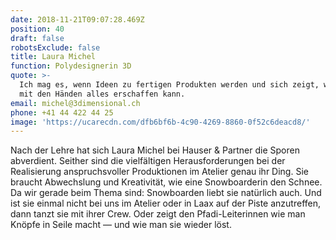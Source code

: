 ```yaml
---
date: 2018-11-21T09:07:28.469Z
position: 40
draft: false
robotsExclude: false
title: Laura Michel
function: Polydesignerin 3D
quote: >-
  Ich mag es, wenn Ideen zu fertigen Produkten werden und sich zeigt, was man
  mit den Händen alles erschaffen kann.
email: michel@3dimensional.ch
phone: +41 44 422 44 25
image: 'https://ucarecdn.com/dfb6bf6b-4c90-4269-8860-0f52c6deacd8/'
---
```

Nach der Lehre hat sich Laura Michel bei Hauser & Partner die Sporen abverdient. Seither sind die vielfältigen Herausforderungen bei der Realisierung anspruchsvoller Produktionen im Atelier genau ihr Ding. Sie braucht Abwechslung und Kreativität, wie eine Snowboarderin den Schnee. Da wir gerade beim Thema sind: Snowboarden liebt sie natürlich auch. Und ist sie einmal nicht bei uns im Atelier oder in Laax auf der Piste anzutreffen, dann tanzt sie mit ihrer Crew. Oder zeigt den Pfadi-Leiterinnen wie man Knöpfe in Seile macht — und wie man sie wieder löst.
